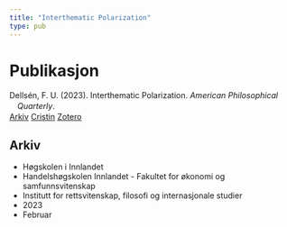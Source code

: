```yaml
---
title: "Interthematic Polarization"
type: pub
---
```

<h1>Publikasjon</h1>
<article id="csl-bib-container-IQFQ4MCW" class="csl-bib-container">
  <div class="csl-bib-body" style="line-height: 1.35; padding-left: 1em; text-indent:-1em;">
  <div class="csl-entry">Dells&#xE9;n, F. U. (2023). Interthematic Polarization. <i>American Philosophical Quarterly</i>.</div>
</div>
  <div class="csl-bib-buttons">
    <a href="#taxonomy-article-IQFQ4MCW" class="csl-bib-button">Arkiv</a>
    <a href="https://app.cristin.no/results/show.jsf?id=2130222" alt="Cristin URL" class="csl-bib-button">Cristin</a>
    <a href="http://zotero.org/groups/5022929/items/IQFQ4MCW" alt="Zotero URL" class="csl-bib-button">Zotero</a>
  </div>
  <div id="csl-bib-meta-container-IQFQ4MCW"></div>
</article>
<div id="csl-bib-meta-IQFQ4MCW" class="csl-bib-meta">
  <article id="taxonomy-article-IQFQ4MCW" class="taxonomy-article">
    <h1>Arkiv</h1>
    <ul>
      <li>Høgskolen i Innlandet</li>
      <li>Handelshøgskolen Innlandet - Fakultet for økonomi og samfunnsvitenskap</li>
      <li>Institutt for rettsvitenskap, filosofi og internasjonale studier</li>
      <li>2023</li>
      <li>Februar</li>
    </ul>
  </article>
</div>
